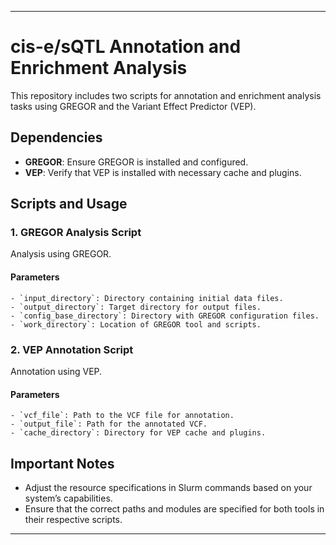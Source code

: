 
---

# cis-e/sQTL Annotation and Enrichment Analysis

This repository includes two scripts for annotation and enrichment analysis tasks using GREGOR and the Variant Effect Predictor (VEP).

## Dependencies
- **GREGOR**: Ensure GREGOR is installed and configured.
- **VEP**: Verify that VEP is installed with necessary cache and plugins.

## Scripts and Usage

### 1. GREGOR Analysis Script
Analysis using GREGOR.
#### Parameters
```
- `input_directory`: Directory containing initial data files.
- `output_directory`: Target directory for output files.
- `config_base_directory`: Directory with GREGOR configuration files.
- `work_directory`: Location of GREGOR tool and scripts.
```

### 2. VEP Annotation Script
Annotation using VEP.
#### Parameters
```
- `vcf_file`: Path to the VCF file for annotation.
- `output_file`: Path for the annotated VCF.
- `cache_directory`: Directory for VEP cache and plugins.
```

## Important Notes
- Adjust the resource specifications in Slurm commands based on your system’s capabilities.
- Ensure that the correct paths and modules are specified for both tools in their respective scripts.

---

